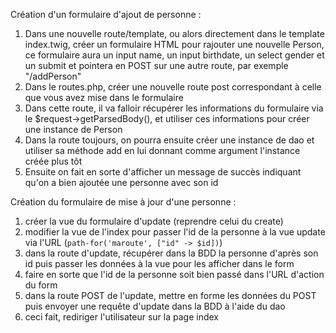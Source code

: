 Création d'un formulaire d'ajout de personne :
1. Dans une nouvelle route/template, ou alors directement dans le template index.twig, créer un formulaire HTML pour rajouter une nouvelle Person, ce formulaire aura un input name, un input birthdate, un select gender et un submit et pointera en POST sur une autre route, par exemple "/addPerson"
2. Dans le routes.php, créer une nouvelle route post correspondant à celle que vous avez mise dans le formulaire
3. Dans cette route, il va falloir récupérer les informations du formulaire via le $request->getParsedBody(), et utiliser ces informations pour créer une instance de Person
4. Dans la route toujours, on pourra ensuite créer une instance de dao et utiliser sa méthode add en lui donnant comme argument l'instance créée plus tôt
5. Ensuite on fait en sorte d'afficher un message de succès indiquant qu'on a bien ajoutée une personne avec son id

Création du formulaire de mise à jour d'une personne :
1. créer la vue du formulaire d'update (reprendre celui du create)
2. modifier la vue de l'index pour passer l'id de la personne à la vue update via l'URL (`path-for('maroute', ["id" -> $id])`)
3. dans la route d'update, récupérer dans la BDD la personne d'après son id puis passer les données à la vue pour les afficher dans le form
4. faire en sorte que l'id de la personne soit bien passé dans l'URL d'action du form
5. dans la route POST de l'update, mettre en forme les données du POST puis envoyer une requête d'update dans la BDD à l'aide du dao
6. ceci fait, rediriger l'utilisateur sur la page index
